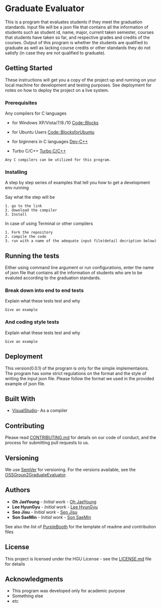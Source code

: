 # Graduate Evaluator 

This is a program that evaluates students if they meet the graduation standards. Input file will be a json file that contains all the information of students such as student id, name, major, current taken semester, courses that students have taken so far, and respective grades and credits of the courses. Output of this program is whether the students are qualified to graduate as well as lacking course credits or other standards they do not satisfy (in case they are not qualified to graduate).

## Getting Started

These instructions will get you a copy of the project up and running on your local machine for development and testing purposes. See deployment for notes on how to deploy the project on a live system.

### Prerequisites

Any compilers for C languages

* for Windows XP/Vista/7/8./10
  [Code::Blocks][link]
  
  [link]: http://www.codeblocks.org/downloads/26
* for Ubuntu Users
  [Code::BlocksforUbuntu][link]
  
  [link]: https://launchpad.net/~damien-moore/+archive/ubuntu/codeblocks-stable
* for biginners in C languages
  [Dev-C++][link]
  
  [link]: https://sourceforge.net/projects/orwelldevcpp/
* Turbo C/C++
  [Turbo C/C++][link]
  
  [link]: https://developerinsider.co/download-turbo-c-for-windows-7-8-8-1-and-windows-10-32-64-bit-full-screen/
  
  
```
Any C compilers can be utilized for this program.

```

### Installing

A step by step series of examples that tell you how to get a development env running

Say what the step will be

```
1. go to the link
2. download the compiler
3. Install
```

In case of using Terminal or other compilers

```
1. Fork the repository
2. compile the code
3. run with a name of the adequate input file(detail decription below)
```


## Running the tests

Either using command line argument or run configurations, enter the name of json file that contains all the information of students who are to be evaluted according to the graduation standards. 

### Break down into end to end tests

Explain what these tests test and why

```
Give an example
```

### And coding style tests

Explain what these tests test and why

```
Give an example
```

## Deployment

This version(0.0.1) of the program is only for the simple implementaions.
The program has some strict regulations on the format and the style of writing the input json file. 
Please follow the format we used in the provided example of json file.

## Built With

* [VisualStudio](https://visualstudio.microsoft.com/ko/)- As a compiler 

## Contributing

Please read [CONTRIBUTING.md](https://github.com/HGUHyunGyuLee/OSS_Group2_TeamProject/blob/master/Contributing.md) for details on our code of conduct, and the process for submitting pull requests to us.

## Versioning

We use [SemVer](http://semver.org/) for versioning. For the versions available, see the [OSSGroup2GraduateEvaluator](https://github.com/HGUHyunGyuLee/OSS_Group2_TeamProject). 

## Authors

* **Oh JaeYoung** - *Initial work* - [Oh JaeYoung](https://github.com/HGUHyunGyuLee)
* **Lee HyunGyu** - *Initial work* - [Lee HyunGyu](https://github.com/HGUHyunGyuLee)
* **Seo Jisu** - *Initial work* - [Seo Jisu](https://github.com/HGUHyunGyuLee)
* **Son SaeMin** - *Initial work* - [Son SaeMin](https://github.com/HGUHyunGyuLee)

See also the list of [PurpleBooth](https://gist.github.com/PurpleBooth) for the template of readme and contribution files

## License

This project is licensed under the HGU License - see the [LICENSE.md](LICENSE.md) file for details

## Acknowledgments

* This program was developed only for academic purpose
* Something else
* etc

